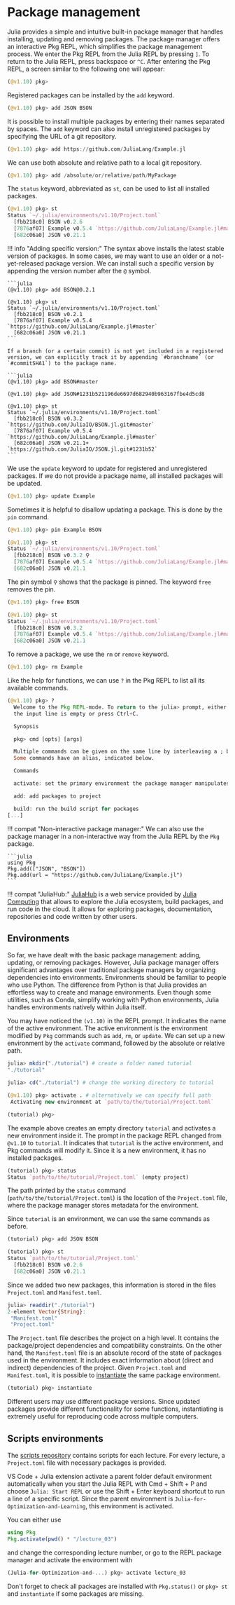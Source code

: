 # Package management

Julia provides a simple and intuitive built-in package manager that handles installing, updating and removing packages. The package manager offers an interactive Pkg REPL, which simplifies the package management process. We enter the Pkg REPL from the Julia REPL by pressing `]`. To return to the Julia REPL, press backspace or `^C`. After entering the Pkg REPL, a screen similar to the following one will appear:

```julia
(@v1.10) pkg>
```

Registered packages can be installed by the `add` keyword.

```julia
(@v1.10) pkg> add JSON BSON
```

It is possible to install multiple packages by entering their names separated by spaces. The `add` keyword can also install unregistered packages by specifying the URL of a git repository.

```julia
(@v1.10) pkg> add https://github.com/JuliaLang/Example.jl
```

We can use both absolute and relative path to a local git repository.

```julia
(@v1.10) pkg> add /absolute/or/relative/path/MyPackage
```

The `status` keyword, abbreviated as `st`, can be used to list all installed packages.

```julia
(@v1.10) pkg> st
Status `~/.julia/environments/v1.10/Project.toml`
  [fbb218c0] BSON v0.2.6
  [7876af07] Example v0.5.4 `https://github.com/JuliaLang/Example.jl#master`
  [682c06a0] JSON v0.21.1
```

!!! info "Adding specific version:"
    The syntax above installs the latest stable version of packages. In some cases, we may want to use an older or a not-yet-released package version. We can install such a specific version by appending the version number after the `@` symbol.

    ```julia
    (@v1.10) pkg> add BSON@0.2.1

    (@v1.10) pkg> st
    Status `~/.julia/environments/v1.10/Project.toml`
      [fbb218c0] BSON v0.2.1
      [7876af07] Example v0.5.4 `https://github.com/JuliaLang/Example.jl#master`
      [682c06a0] JSON v0.21.1
    ```

    If a branch (or a certain commit) is not yet included in a registered version, we can explicitly track it by appending `#branchname` (or `#commitSHA1`) to the package name.

    ```julia
    (@v1.10) pkg> add BSON#master

    (@v1.10) pkg> add JSON#1231b521196de6697d682940b963167fbe4d5cd8

    (@v1.10) pkg> st
    Status `~/.julia/environments/v1.10/Project.toml`
      [fbb218c0] BSON v0.3.2 `https://github.com/JuliaIO/BSON.jl.git#master`
      [7876af07] Example v0.5.4 `https://github.com/JuliaLang/Example.jl#master`
      [682c06a0] JSON v0.21.1+ `https://github.com/JuliaIO/JSON.jl.git#1231b52`
    ```

We use the `update` keyword to update for registered and unregistered packages. If we do not provide a package name, all installed packages will be updated.

```julia
(@v1.10) pkg> update Example
```

Sometimes it is helpful to disallow updating a package. This is done by the `pin` command.

```julia
(@v1.10) pkg> pin Example BSON

(@v1.10) pkg> st
Status `~/.julia/environments/v1.10/Project.toml`
  [fbb218c0] BSON v0.3.2 ⚲
  [7876af07] Example v0.5.4 `https://github.com/JuliaLang/Example.jl#master` ⚲
  [682c06a0] JSON v0.21.1
```

The pin symbol `⚲` shows that the package is pinned. The keyword `free` removes the pin.

```julia
(@v1.10) pkg> free BSON

(@v1.10) pkg> st
Status `~/.julia/environments/v1.10/Project.toml`
  [fbb218c0] BSON v0.3.2
  [7876af07] Example v0.5.4 `https://github.com/JuliaLang/Example.jl#master` ⚲
  [682c06a0] JSON v0.21.1
```

To remove a package, we use the `rm` or `remove` keyword.

```julia
(@v1.10) pkg> rm Example
```

Like the help for functions, we can use `?` in the Pkg REPL to list all its available commands.

```julia
(@v1.10) pkg> ?
  Welcome to the Pkg REPL-mode. To return to the julia> prompt, either press backspace when
  the input line is empty or press Ctrl+C.

  Synopsis

  pkg> cmd [opts] [args]

  Multiple commands can be given on the same line by interleaving a ; between the commands.
  Some commands have an alias, indicated below.

  Commands

  activate: set the primary environment the package manager manipulates

  add: add packages to project

  build: run the build script for packages
[...]
```

!!! compat "Non-interactive package manager:"
    We can also use the package manager in a non-interactive way from the Julia REPL by the `Pkg` package.

    ```julia
    using Pkg
    Pkg.add(["JSON", "BSON"])
    Pkg.add(url = "https://github.com/JuliaLang/Example.jl")
    ```

!!! compat "JuliaHub:"
    [JuliaHub](https://juliahub.com) is a web service provided by [Julia Computing](https://juliacomputing.com/) that allows to explore the Julia ecosystem, build packages, and run code in the cloud. It allows for exploring packages, documentation, repositories and code written by other users.

## Environments

So far, we have dealt with the basic package management: adding, updating, or removing packages. However, Julia package manager offers significant advantages over traditional package managers by organizing dependencies into environments. Environments should be familiar to people who use Python. The difference from Python is that Julia provides an effortless way to create and manage environments. Even though some utilities, such as Conda, simplify working with Python environments, Julia handles environments natively within Julia itself.

You may have noticed the `(v1.10)` in the REPL prompt. It indicates the name of the active environment.  The active environment is the environment modified by `Pkg` commands such as `add`, `rm`, or `update`. We can set up a new environment by the `activate` command, followed by the absolute or relative path.

```julia
julia> mkdir("./tutorial") # create a folder named tutorial
"./tutorial"

julia> cd("./tutorial") # change the working directory to tutorial

(@v1.10) pkg> activate . # alternatively we can specify full path
 Activating new environment at `path/to/the/tutorial/Project.toml`

(tutorial) pkg>
```

The example above creates an empty directory `tutorial` and activates a new environment inside it. The prompt in the package REPL changed from `@v1.10` to `tutorial`. It indicates that `tutorial` is the active environment, and Pkg commands will modify it. Since it is a new environment, it has no installed packages.

```julia
(tutorial) pkg> status
Status `path/to/the/tutorial/Project.toml` (empty project)
```

The path printed by the `status` command (`path/to/the/tutorial/Project.toml`) is the location of the `Project.toml` file, where the package manager stores metadata for the environment.

Since `tutorial` is an environment, we can use the same commands as before.

```julia
(tutorial) pkg> add JSON BSON

(tutorial) pkg> st
Status `path/to/the/tutorial/Project.toml`
  [fbb218c0] BSON v0.2.6
  [682c06a0] JSON v0.21.1
```

Since we added two new packages, this information is stored in the files `Project.toml` and `Manifest.toml`.

```julia
julia> readdir("./tutorial")
2-element Vector{String}:
 "Manifest.toml"
 "Project.toml"
```

The `Project.toml` file describes the project on a high level. It contains the package/project dependencies and compatibility constraints. On the other hand, the `Manifest.toml` file is an absolute record of the state of packages used in the environment. It includes exact information about (direct and indirect) dependencies of the project. Given `Project.toml` and `Manifest.toml`, it is possible to [instantiate](https://julialang.github.io/Pkg.jl/v1/api/#Pkg.instantiate) the same package environment.

```julia
(tutorial) pkg> instantiate
```

Different users may use different package versions. Since updated packages provide different functionality for some functions, instantiating is extremely useful for reproducing code across multiple computers.

## Scripts environments

The [scripts repository](https://github.com/JuliaTeachingCTU/Julia-for-Optimization-and-Learning-Scripts) contains scripts for each lecture. For every lecture, a `Project.toml` file with necessary packages is provided.

VS Code + Julia extension activate a parent folder default environment automatically when you start the Julia REPL with Cmd + Shift + P and choose `Julia: Start REPL` or use the Shift + Enter keyboard shortcut to run a line of a specific script. Since the parent environment is `Julia-for-Optimization-and-Learning`, this environment is activated.

You can either use

```julia
using Pkg
Pkg.activate(pwd() * "/lecture_03")
```

and change the corresponding lecture number, or go to the REPL package manager and activate the environment with

```julia
(Julia-for-Optimization-and-...) pkg> activate lecture_03
```

Don't forget to check all packages are installed with `Pkg.status()` or `pkg> st` and `instantiate` if some packages are missing.